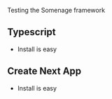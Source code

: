 Testing the Somenage framework

## Typescript

- Install is easy

## Create Next App

- Install is easy
